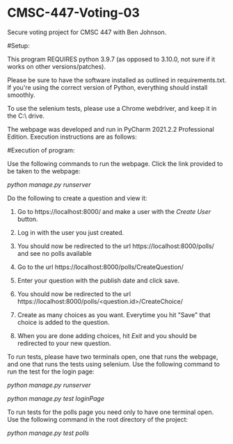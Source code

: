 # CMSC-447-Voting-03
Secure voting project for CMSC 447 with Ben Johnson. 

#Setup:

This program REQUIRES python 3.9.7 (as opposed to 3.10.0, not sure if it works on other versions/patches).

Please be sure to have the software installed as outlined in requirements.txt. If you're using the correct version of Python, everything should install smoothly.

To use the selenium tests, please use a Chrome webdriver, and keep it in the C:\ drive.

The webpage was developed and run in PyCharm 2021.2.2 Professional Edition. Execution instructions are as follows:

#Execution of program:

Use the following commands to run the webpage.
Click the link provided to be taken to the webpage:

_python manage.py runserver_

Do the following to create a question and view it:
1. Go to https://localhost:8000/ and make a user with the _Create User_ button.

2. Log in with the user you just created. 

3. You should now be redirected to the url https://localhost:8000/polls/ and see no polls available 

4. Go to the url https://localhost:8000/polls/CreateQuestion/

5. Enter your question with the publish date and click save.

6. You should now be redirected to the url https://localhost:8000/polls/<question.id>/CreateChoice/ 

7. Create as many choices as you want. Everytime you hit "Save" that choice is added to the question.

8. When you are done adding choices, hit _Exit_ and you should be redirected to your new question.

To run tests, please have two terminals open, one that runs the
webpage, and one that runs the tests using selenium.
Use the following command to run the test for the login page:

_python manage.py runserver_

_python manage.py test loginPage_


To run tests for the polls page you need only to have one terminal open.
Use the following command in the root directory of the project:

_python manage.py test polls_


